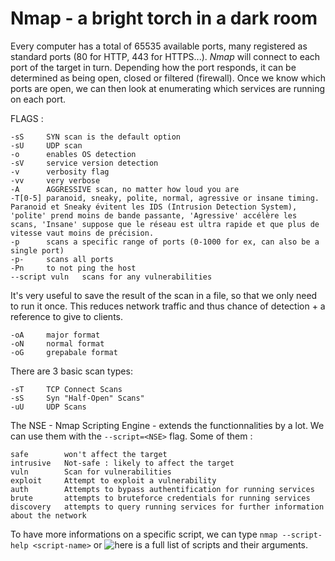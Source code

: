 # Nmap - a bright torch in a dark room

Every computer has a total of 65535 available ports, many registered as standard ports (80 for HTTP, 443 for HTTPS...).
*Nmap* will connect to each port of the target in turn. Depending how the port responds, it can be determined as being open, closed or filtered (firewall). Once we know which ports are open, we can then look at enumerating which services are running on each port.

FLAGS :
```
-sS		SYN scan is the default option
-sU		UDP scan
-o		enables OS detection
-sV		service version detection
-v		verbosity flag
-vv		very verbose
-A		AGGRESSIVE scan, no matter how loud you are
-T[0-5]	paranoid, sneaky, polite, normal, agressive or insane timing. Paranoid et Sneaky évitent les IDS (Intrusion Detection System), 'polite' prend moins de bande passante, 'Agressive' accélère les scans, 'Insane' suppose que le réseau est ultra rapide et que plus de vitesse vaut moins de précision.
-p		scans a specific range of ports (0-1000 for ex, can also be a single port)
-p-		scans all ports
-Pn		to not ping the host
--script vuln	scans for any vulnerabilities
```
It's very useful to save the result of the scan in a file, so that we only need to run it once. This reduces network traffic and thus chance of detection + a reference to give to clients.
```
-oA		major format
-oN		normal format
-oG		grepabale format
```

There are 3 basic scan types:
```
-sT		TCP Connect Scans
-sS		Syn "Half-Open" Scans"
-uU		UDP Scans
```

The NSE - Nmap Scripting Engine - extends the functionnalities by a lot.
We can use them with the ```--script=<NSE>``` flag. Some of them : 
```
safe		won't affect the target
intrusive	Not-safe : likely to affect the target
vuln		Scan for vulnerabilities
exploit		Attempt to exploit a vulnerability
auth		Attempts to bypass authentification for running services
brute		attempts to bruteforce credentials for running services
discovery	attempts to query running services for further information about the network
```
To have more informations on a specific script, we can type ```nmap --script-help <script-name>``` or ![here](https://nmap.org/nsedoc/) is a full list of scripts and their arguments.
